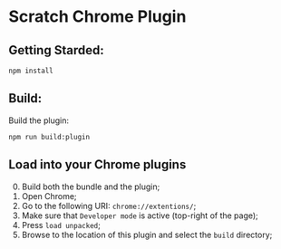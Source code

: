 # Scratch Chrome Plugin

## Getting Starded:

```
npm install
```

## Build:

Build the plugin:

```
npm run build:plugin
```

## Load into your Chrome plugins

  0. Build both the bundle and the plugin;
  1. Open Chrome;
  2. Go to the following URI: `chrome://extentions/`;
  3. Make sure that `Developer mode` is active (top-right of the page);
  4. Press `load unpacked`;
  5. Browse to the location of this plugin and select the `build` directory;